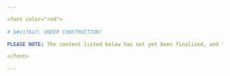 ```yaml
---

<font color="red">
 
# &#x1f6a7; UNDER CONSTRUCTION! 

PLEASE NOTE: The content listed below has not yet been finalized, and this document is a work in progress.

</font>

---
```

